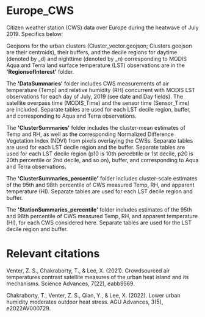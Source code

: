 # Europe_CWS
Citizen weather station (CWS) data over Europe during the heatwave of July 2019. Specifics below:

Geojsons for the urban clusters (Cluster_vector.geojson; Clusters.geojson are their centroids), their buffers, and the decile regions for daytime (denoted by _d) and nighttime (denoted by _n) corresponding to MODIS Aqua and Terra land surface temperature (LST) observations are in the **'RegionsofInterest'** folder.  

The **'DataSummaries'** folder includes CWS measurements of air temperature (Temp) and relative humidity (RH) concurrent with MODIS LST observations for each day of July, 2019 (see date and Day fields). The satellite overpass time (MODIS_Time) and the sensor time (Sensor_Time) are included. Separate tables are used for each LST decile region, buffer, and corresponding to Aqua and Terra observations. 

The **'ClusterSummaries'** folder includes the cluster-mean estimates of Temp and RH, as well as the corresponding Normalized Difference Vegetation Index (NDVI) from pixels overlaying the CWSs. Separate tables are used for each LST decile region and the buffer. Separate tables are used for each LST decile region (p10 is 10th percebtile or 1st decile, p20 is 20th percentile or 2nd decile, and so on), buffer, and corresponding to Aqua and Terra observations. 

The **'ClusterSummaries_percentile'** folder includes cluster-scale estimates of the 95th and 98th percentile of CWS measured Temp, RH, and apparent temperature (HI). Separate tables are used for each LST decile region and buffer. 

The **'StationSummaries_percentile'** folder includes estimates of the 95th and 98th percentile of CWS measured Temp, RH, and apparent temperature (HI), for each CWS considered here. Separate tables are used for the LST decile region and buffer. 

# Relevant citations  

Venter, Z. S., Chakraborty, T., & Lee, X. (2021). Crowdsourced air temperatures contrast satellite measures of the urban heat island and its mechanisms. Science Advances, 7(22), eabb9569.  

Chakraborty, T., Venter, Z. S., Qian, Y., & Lee, X. (2022). Lower urban humidity moderates outdoor heat stress. AGU Advances, 3(5), e2022AV000729.
